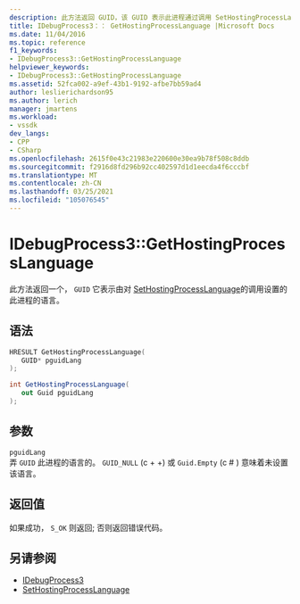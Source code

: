 ```yaml
---
description: 此方法返回 GUID，该 GUID 表示此进程通过调用 SetHostingProcessLanguage 设置的语言。
title: IDebugProcess3：： GetHostingProcessLanguage |Microsoft Docs
ms.date: 11/04/2016
ms.topic: reference
f1_keywords:
- IDebugProcess3::GetHostingProcessLanguage
helpviewer_keywords:
- IDebugProcess3::GetHostingProcessLanguage
ms.assetid: 52fca002-a9ef-43b1-9192-afbe7bb59ad4
author: leslierichardson95
ms.author: lerich
manager: jmartens
ms.workload:
- vssdk
dev_langs:
- CPP
- CSharp
ms.openlocfilehash: 2615f0e43c21983e220600e30ea9b78f508c8ddb
ms.sourcegitcommit: f2916d8fd296b92cc402597d1d1eecda4f6cccbf
ms.translationtype: MT
ms.contentlocale: zh-CN
ms.lasthandoff: 03/25/2021
ms.locfileid: "105076545"
---
```

# <a name="idebugprocess3gethostingprocesslanguage"></a>IDebugProcess3::GetHostingProcessLanguage
此方法返回一个， `GUID` 它表示由对 [SetHostingProcessLanguage](../../../extensibility/debugger/reference/idebugprocess3-sethostingprocesslanguage.md)的调用设置的此进程的语言。

## <a name="syntax"></a>语法

```cpp
HRESULT GetHostingProcessLanguage(
   GUID* pguidLang
);
```

```csharp
int GetHostingProcessLanguage(
   out Guid pguidLang
);
```

## <a name="parameters"></a>参数
`pguidLang`\
弄 `GUID` 此进程的语言的。 `GUID_NULL` (c + +) 或 `Guid.Empty` (c # ) 意味着未设置该语言。

## <a name="return-value"></a>返回值
 如果成功， `S_OK` 则返回; 否则返回错误代码。

## <a name="see-also"></a>另请参阅
- [IDebugProcess3](../../../extensibility/debugger/reference/idebugprocess3.md)
- [SetHostingProcessLanguage](../../../extensibility/debugger/reference/idebugprocess3-sethostingprocesslanguage.md)
